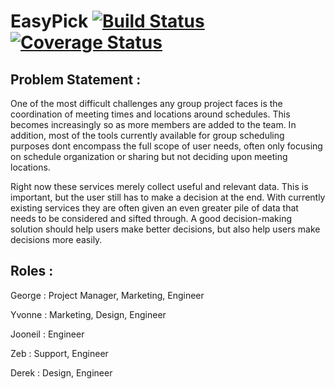 # EasyPick [![Build Status](https://travis-ci.org/EZPick/EasyPick.svg?branch=master)](https://travis-ci.org/EZPick/EasyPick) [![Coverage Status](https://coveralls.io/repos/github/EZPick/EasyPick/badge.svg)](https://coveralls.io/github/EZPick/EasyPick)

## Problem Statement :
One of the most difficult challenges any group project faces is the coordination of meeting times and locations around schedules. This becomes increasingly so as more members are added to the team. In addition, most of the tools currently available for group scheduling purposes dont encompass the full scope of user needs, often only focusing on schedule organization or sharing but not deciding upon meeting locations.

Right now these services merely collect useful and relevant data. This is important, but the user still has to make a decision at the end. With currently existing services they are often given an even greater pile of data that needs to be considered and sifted through. A good decision-making solution should help users make better decisions, but also help users make decisions more easily.

## Roles :
George : Project Manager, Marketing, Engineer

Yvonne : Marketing, Design, Engineer

Jooneil : Engineer

Zeb : Support, Engineer

Derek : Design, Engineer
